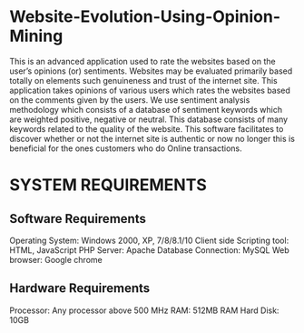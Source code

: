 # Website-Evolution-Using-Opinion-Mining
This is an advanced application used to rate the websites based on the user’s opinions (or) sentiments. Websites may be evaluated primarily based totally on elements such genuineness and trust of the internet site. This application takes opinions of various users which rates the websites based on the comments given by the users. We use sentiment analysis methodology which consists of a database of sentiment keywords which are weighted positive, negative or neutral. This database consists of many keywords related to the quality of the website. This software facilitates to discover whether or not the internet site is authentic or now no longer this is beneficial for the ones customers who do Online transactions.
# SYSTEM REQUIREMENTS
## Software Requirements

Operating System: Windows 2000, XP, 7/8/8.1/10 
Client side Scripting tool: HTML, JavaScript 
PHP Server: Apache 
Database Connection: MySQL 
Web browser: Google chrome


## Hardware Requirements
Processor: Any processor above 500 MHz 
RAM: 512MB RAM 
Hard Disk: 10GB
